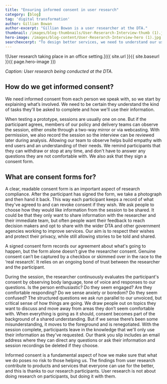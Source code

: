 ```yaml
---
title: "Ensuring informed consent in user research"
category: [blog]
tag: 'digital transformation'
author: Gillian Bowan
author-excerpt: "Gillian Bowan is a user researcher at the DTA."
thumbnail: /images/blog-thumbnails/User-Reserarch-Interview-thumb (1).jpg
hero-image: /images/blog-content/User-Reserarch-Interview-hero (1).jpg
searchexcerpt: "To design better services, we need to understand our users. At DTA, user researchers work with members of the public to better understand user needs.  Ensuring we have informed consent is an important part of how we make sure that the research we do poses no risk to those who are helping us."
---
```


![User research taking place in an office setting.]({{ site.url }}{{ site.baseurl }}{{ page.hero-image }})

*Caption: User research being conducted at the DTA.*

## How do we get informed consent?
We need informed consent from each person we speak with, so we start by explaining what’s involved. We need to be certain they understand the kind of tasks they'll be asked to complete and how we'll use their information.

When testing a prototype, sessions are usually one on one. But if the participant agrees, members of our policy and delivery teams can observe the session, either onsite through a two-way mirror or via webcasting. With permission, we also record the session so the interview can be reviewed later during analysis. Allowing our team to observe helps build empathy with end users and an understanding of their needs. We remind participants that they can withdraw or stop at any time, and don't have to answer any questions they are not comfortable with. We also ask that they sign a consent form.

## What are consent forms for?
A clear, readable consent form is an important aspect of research compliance. After the participant has signed the form, we take a photograph and then hand it back. This way each participant keeps a record of what they've agreed to and can revoke consent if they wish. We ask people to choose how they would like information from the session to be shared. It could be that they only want to share information with the researcher and their immediate team, but often people want their feedback to reach decision makers and opt to share with the wider DTA and other government agencies working to improve services. Our aim is to respect their wishes and protect their privacy, while still allowing stories to be told and shared.

A signed consent form records our agreement about what's going to happen, but the form alone doesn’t give the researcher consent. Genuine consent can’t be captured by a checkbox or skimmed over in the race to the ‘real research’. It relies on an ongoing bond of trust between the researcher and the participant.

During the session, the researcher continuously evaluates the participant's consent by observing body language, tone of voice and responses to our questions. Is the person enthusiastic? Do they seem engaged? Are they comfortable responding? Do we sense anxiety or boredom? Do they seem confused?  The structured questions we ask run parallel to our unvoiced, but critical sense of how things are going.  We draw people out on topics they want to discuss and move away from areas they don’t seem comfortable with. When everything is going as it should, consent becomes part of the background of a shared understanding. But if we sense there’s been some misunderstanding, it moves to the foreground and is renegotiated. With the session complete, participants leave in the knowledge that we'll only use their information as they've requested. Our thank you slip includes an email address where they can direct any questions or ask their information and session recordings be deleted if they choose.

Informed consent is a fundamental aspect of how we make sure that what we do poses no risk to those helping us. The findings from user research contribute to products and services that everyone can use for the better, and this is thanks to our research participants. User research is not about doing research on participants, but doing it with them.

